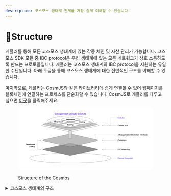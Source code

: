 ```yaml
---
description: 코스모스 생태계 전체를 가장 쉽게 이해할 수 있습니다.
---
```


# Structure

케플러를 통해 모든 코스모스 생태계에 있는 각종 체인 및 자산 관리가 가능합니다. 코스모스 SDK 모듈 중 IBC protocol은 우리 생태계에 있는 모든 네트워크가 상호 소통하도록 만드는 프로토콜입니다. 케플러는 코스모스 생태계의 IBC protocol을 지원하는 유일한 수단입니다. 아래 토글을 통해 코스모스 생태계에 대한 전반적인 구조를 이해할 수 있습니다.&#x20;

마지막으로, 케플러는 CosmJS와 같은 라이브러리에 쉽게 연결할 수 있어 웹페이지를 블록체인에 연결하는 프로세스를 단순화할 수 있습니다. CosmJS로 케플러를 다루고 싶으면 [이곳](tools-and-libraries/cosmjs.md)을 클릭해주세요.



<figure><img src=".gitbook/assets/Structure_keplr.jpg" alt=""><figcaption><p>Structure of the Cosmos</p></figcaption></figure>

<details>

<summary>코스모스 생태계의 구조</summary>

코스모스 생태계는 아래와 같은 세 가지 레이어로 구성되어 있습니다.

*   **P2P 네트워킹 레이어**

    네트워크 참여자 사이에서의 소통은 모든 블록체인 시스템에서 필수적인 요소입니다. 분산 원장 기술 기반의 시스템에 필요한 소통 방식은 매우 다양합니다. 무엇보다도 합의 레이어에 닿아야 하는 책임이 있는 노드는 결정을 내리기 위해 또 다른 노드와 소통해야 합니다. 유저들은 이러한 일련의 과정을 통해 거래를 보낼 수 있는 상태가 됩니다. 마지막으로 제 3자로 참여하는 어플리케이션 (예를 들어 스마트 컨트렉트, 지갑, 혹은 dApp)은 블록체인과 거래할 채널(경로)을 찾아야 하며, 이 P2P 네트워크 층이 이를 지원합니다. 결론적으로 네트워크 레이어는 모든 종류의 노드 간 소통 방식을 촉진시키고, 원활하게 할 의무가 있는 레이어입니다.

<!---->

*   **합의 레이어**

    블록체인은 검증과 거래의 주문에 대한 확실한 합의 과정에서 이뤄지는 분산 원장 기술을 채택하고 있습니다. 이러한 과정 동안에 네트워크 참여자들(채굴자, 검증인 etc.)는 제안하고, 검증하며 거래의 블록을 처리합니다. 이러한 노드는 자신 이외의 노드를 믿을 필요가 없습니다. 게다가 다른 노드에 대해 과업을 수행하는 알고리즘은 각각의 합의 모델에 따라 달라집니다. 이렇듯, 합의 레이어는 노드의 모든 합의 과정과 관련된 과업을 조절하는 모듈로써 역할을 수행합니다.

<!---->

*   **어플리케이션 레이어**

    블록체인은 분산원장 시스템을 정의할 때 사용하는 일반적인 용어입니다. 이러한 원리로, 각각의 블록체인은 탈중앙화된 어플리케이션을 만들기 위한 기반시설이 됩니다. 예를 들어, 비트코인은 탈중앙화 P2P 결제시스템입니다. 이더리움은 스마트 컨트렉트를 개발하기 위한 블록체인 입니다. 그러므로 각각의 네트워크 공간에서 정의된 프로젝트는 그것만의 비즈니스 논리를 가질 필요가 있습니다. 이것이 다른 프로젝트들을 사용하는 사례를 구분하는 가장 명확한 특징입니다. 어플리케이션 레이어는 각 프로젝트의 구성 로직들이 정의되고, 구현될 수 있는 ‘모듈’이라 할 수 있습니다.

P2P 네트워킹 레이어와 합의 레이어 층을 Tendermint core 라 부릅니다. 이들은 ABCI(Application BlockChain Interface)라는 프로토콜에 의해 애플리케이션 층에 연결됩니다. 물론 Tendermint Core은 블록체인에서의 개발시간을 몇 년에서 몇 주 단위로 단축하지만, 처음부터 ABCI-APP을 구축하는 것은 어렵습니다. 이것이 바로 코스모스 SDK가 존재하는 이유입니다.&#x20;

코스모스 SDK는 텐더민트 코어 위에 안전한 블록체인 에플리케이션 구축 과정을 간소화시키는 일반화된 프레임워크입니다. Cosmos SDK로 개발된 어플리케이션 구조는 프로토콜 연결을 위한 인터페이스 및 서버 상호 작용이 중요합니다. CosmJS(Typescript/Javascript) 라이브러리를 활용하면 개발자가 프론트엔드 사용자 인터페이스와 백엔드 서버 등의 분산 어플리케이션을 구현을 쉽도록 도와주며, 코스모스 생태계와 통합하는 데에 편리하게 사용될 수 있습니다.

</details>
